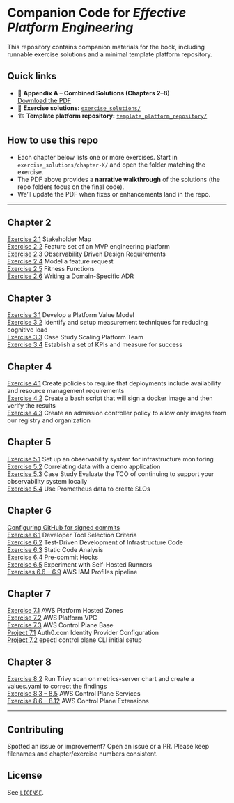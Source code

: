 # Companion Code for *Effective Platform Engineering*

This repository contains companion materials for the book, including runnable exercise solutions and a minimal template platform repository.

## Quick links
- 📄 **Appendix A – Combined Solutions (Chapters 2–8)**  
  [Download the PDF](./Appx-A_chankramath_effective_platform_engineering.pdf)
- 🧩 **Exercise solutions:** [`exercise_solutions/`](./exercise_solutions/)
- 🏗️ **Template platform repository:** [`template_platform_repository/`](./template_platform_repository/)

## How to use this repo
- Each chapter below lists one or more exercises. Start in `exercise_solutions/chapter-X/` and open the folder matching the exercise.
- The PDF above provides a **narrative walkthrough** of the solutions (the repo folders focus on the final code).
- We’ll update the PDF when fixes or enhancements land in the repo.

---

## Chapter 2

[Exercise 2.1](exercise_solutions/chapter-2/Exercise-2.1_Stakeholder_Map.md) Stakeholder Map  
[Exercise 2.2](exercise_solutions/chapter-2/Exercise-2.2_Feature_set_of_an_MVP_engineering_platform.md) Feature set of an MVP engineering platform  
[Exercise 2.3](exercise_solutions/chapter-2/Exercise-2.3_Observability_Driven_Design_Requirements.md) Observability Driven Design Requirements  
[Exercise 2.4](exercise_solutions/chapter-2/Exercise-2.4_Model_a_feature_request.md) Model a feature request  
[Exercise 2.5](exercise_solutions/chapter-2/Exercise-2.5_Fitness_Functions.md) Fitness Functions  
[Exercise 2.6](exercise_solutions/chapter-2/Exercise-2.6_Writing_a_Domain_specific_ADR.md) Writing a Domain-Specific ADR  

## Chapter 3

[Exercise 3.1](exercise_solutions/chapter-3/) Develop a Platform Value Model  
[Exercise 3.2](exercise_solutions/chapter-3/) Identify and setup measurement techniques for reducing cognitive load  
[Exercise 3.3](exercise_solutions/chapter-3/) Case Study Scaling Platform Team  
[Exercise 3.4](exercise_solutions/chapter-3/) Establish a set of KPIs and measure for success  

## Chapter 4

[Exercise 4.1](exercise_solutions/chapter-4/Exercise-4.1_Create_policies_to_require_that_deployments_include_availability_and_resource_management_requirements.md) Create policies to require that deployments include availability and resource management requirements  
[Exercise 4.2](exercise_solutions/chapter-4/Exercise-4.2_Create_a_bash_script_that_will_sign_a_docker_image_and_then_verify_the_results.md) Create a bash script that will sign a docker image and then verify the results  
[Exercise 4.3](exercise_solutions/chapter-4/Exercise-4.3_Create_an_admission_controller_policy_to_allow_only_images_from_our_registry_and_organization.md) Create an admission controller policy to allow only images from our registry and organization  

## Chapter 5

[Exercise 5.1](exercise_solutions/chapter-5/Exercise-5.1_Set_up_an_observability_system_for_infrastructure_monitoring.md) Set up an observability system for infrastructure monitoring  
[Exercise 5.2](exercise_solutions/chapter-5/Exercise-5.2_Correlating_data_with_a_demo_application.md) Correlating data with a demo application  
[Exercise 5.3](exercise_solutions/chapter-5/Exercise-5.3_Case_Study_Evaluate_the_TCO_of_continuing_to_support_your_observability_system_locally.md) Case Study Evaluate the TCO of continuing to support your observability system locally  
[Exercise 5.4](exercise_solutions/chapter-5/Exercise-5.4_Use_Prometheus_data_to_create_SLOs.md) Use Prometheus data to create SLOs  

## Chapter 6

[Configuring GitHub for signed commits](exercise_solutions/chapter-6/configuring_github_for_signed_commits.md)  
[Exercise 6.1](exercise_solutions/chapter-6/6.1_developer_tools_selection_criteria) Developer Tool Selection Criteria  
[Exercise 6.2](exercise_solutions/chapter-6/6.2_test_driven_development_of_infrastructure_code) Test-Driven Development of Infrastructure Code  
[Exercise 6.3](exercise_solutions/chapter-6/6.3_static_code_analysis) Static Code Analysis  
[Exercise 6.4](exercise_solutions/chapter-6/6.4_pre_commit_hooks) Pre-commit Hooks  
[Exercise 6.5](exercise_solutions/chapter-6/6.5_experiment_with_self_hosted_runners) Experiment with Self-Hosted Runners  
[Exercises 6.6 – 6.9](exercise_solutions/chapter-6/6.6-9_aws_iam_profiles) AWS IAM Profiles pipeline  

## Chapter 7

[Exercise 7.1](exercise_solutions/chapter-7/7.1_aws_platform_hosted_zones) AWS Platform Hosted Zones  
[Exercise 7.2](exercise_solutions/chapter-7/7.2_aws_platform_vpc) AWS Platform VPC  
[Exercise 7.3](exercise_solutions/chapter-7/7.3_aws_control_plane_base) AWS Control Plane Base  
[Project 7.1](exercise_solutions/chapter-7/project-7.1_configure_idp) Auth0.com Identity Provider Configuration  
[Project 7.2](exercise_solutions/chapter-7/project-7.2_create_cli) epectl control plane CLI initial setup  

## Chapter 8

[Exercise 8.2](exercise_solutions/chapter-8/Exercise-8.2_Run_Trivy_scan_on_metrics_server_chart.md) Run Trivy scan on metrics-server chart and create a values.yaml to correct the findings  
[Exercise 8.3 – 8.5](exercise_solutions/chapter-8/8.3-5_aws_control_plane_services) AWS Control Plane Services  
[Exercise 8.6 – 8.12](exercise_solutions/chapter-8/8.6-12_aws_control_plane_extensions) AWS Control Plane Extensions  

---

## Contributing
Spotted an issue or improvement? Open an issue or a PR. Please keep filenames and chapter/exercise numbers consistent.

## License
See [`LICENSE`](./LICENSE).
